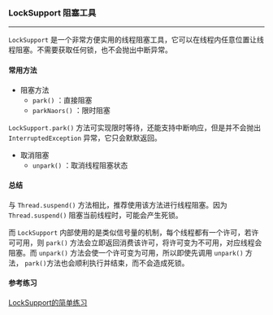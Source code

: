 
### LockSupport 阻塞工具
---
`LockSupport` 是一个非常方便实用的线程阻塞工具，它可以在线程内任意位置让线程阻塞。不需要获取任何锁，也不会抛出中断异常。

#### 常用方法

- 阻塞方法
    - `park()` ：直接阻塞
    - `parkNaors()` ：限时阻塞

`LockSupport.park()` 方法可实现限时等待，还能支持中断响应，但是并不会抛出 `InterruptedException` 异常，它只会默默返回。

- 取消阻塞
    - `unpark()` ：取消线程阻塞状态

#### 总结

与 `Thread.suspend()` 方法相比，推荐使用该方法进行线程阻塞。因为 `Thread.suspend()` 阻塞当前线程时，可能会产生死锁。

而 `LockSupport` 内部使用的是类似信号量的机制，每个线程都有一个许可，若许可可用，则  `park()` 方法会立即返回消费该许可，将许可变为不可用，对应线程会阻塞。而 `unpark()` 方法会使一个许可变为可用，所以即使先调用 `unpark()` 方法， `park()`方法也会顺利执行并结束，而不会造成死锁。

#### 参考练习

[LockSupport的简单练习](https://gitee.com/zztiyjw/concurrent-practice/tree/master/src/test/java/com/albert/concurrent/book/chapterthree/LockSupport_10.java)

